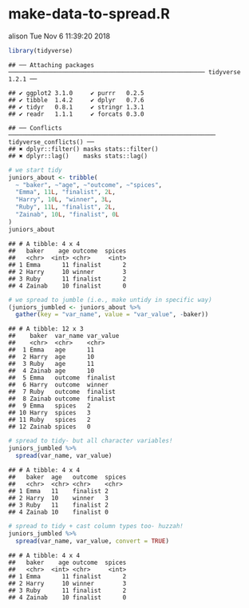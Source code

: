 make-data-to-spread.R
================
alison
Tue Nov 6 11:39:20 2018

``` r
library(tidyverse)
```

    ## ── Attaching packages ─────────────────────────────────────────────────────── tidyverse 1.2.1 ──

    ## ✔ ggplot2 3.1.0     ✔ purrr   0.2.5
    ## ✔ tibble  1.4.2     ✔ dplyr   0.7.6
    ## ✔ tidyr   0.8.1     ✔ stringr 1.3.1
    ## ✔ readr   1.1.1     ✔ forcats 0.3.0

    ## ── Conflicts ────────────────────────────────────────────────────────── tidyverse_conflicts() ──
    ## ✖ dplyr::filter() masks stats::filter()
    ## ✖ dplyr::lag()    masks stats::lag()

``` r
# we start tidy
juniors_about <- tribble(
  ~ "baker", ~"age", ~"outcome", ~"spices",
  "Emma", 11L, "finalist", 2L, 
  "Harry", 10L, "winner", 3L, 
  "Ruby", 11L, "finalist", 2L, 
  "Zainab", 10L, "finalist", 0L
) 
juniors_about
```

    ## # A tibble: 4 x 4
    ##   baker    age outcome  spices
    ##   <chr>  <int> <chr>     <int>
    ## 1 Emma      11 finalist      2
    ## 2 Harry     10 winner        3
    ## 3 Ruby      11 finalist      2
    ## 4 Zainab    10 finalist      0

``` r
# we spread to jumble (i.e., make untidy in specific way)
(juniors_jumbled <- juniors_about %>% 
  gather(key = "var_name", value = "var_value", -baker))
```

    ## # A tibble: 12 x 3
    ##    baker  var_name var_value
    ##    <chr>  <chr>    <chr>    
    ##  1 Emma   age      11       
    ##  2 Harry  age      10       
    ##  3 Ruby   age      11       
    ##  4 Zainab age      10       
    ##  5 Emma   outcome  finalist 
    ##  6 Harry  outcome  winner   
    ##  7 Ruby   outcome  finalist 
    ##  8 Zainab outcome  finalist 
    ##  9 Emma   spices   2        
    ## 10 Harry  spices   3        
    ## 11 Ruby   spices   2        
    ## 12 Zainab spices   0

``` r
# spread to tidy- but all character variables!
juniors_jumbled %>% 
  spread(var_name, var_value)
```

    ## # A tibble: 4 x 4
    ##   baker  age   outcome  spices
    ##   <chr>  <chr> <chr>    <chr> 
    ## 1 Emma   11    finalist 2     
    ## 2 Harry  10    winner   3     
    ## 3 Ruby   11    finalist 2     
    ## 4 Zainab 10    finalist 0

``` r
# spread to tidy + cast column types too- huzzah!
juniors_jumbled %>% 
  spread(var_name, var_value, convert = TRUE)
```

    ## # A tibble: 4 x 4
    ##   baker    age outcome  spices
    ##   <chr>  <int> <chr>     <int>
    ## 1 Emma      11 finalist      2
    ## 2 Harry     10 winner        3
    ## 3 Ruby      11 finalist      2
    ## 4 Zainab    10 finalist      0

